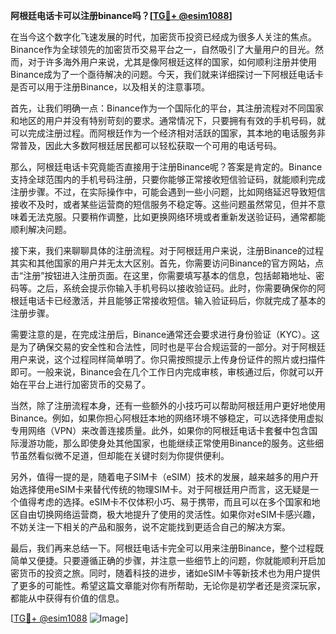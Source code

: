 **阿根廷电话卡可以注册binance吗？[[TG💪+ @esim1088](https://t.me/s/esim1088)]**

在当今这个数字化飞速发展的时代，加密货币投资已经成为很多人关注的焦点。Binance作为全球领先的加密货币交易平台之一，自然吸引了大量用户的目光。然而，对于许多海外用户来说，尤其是像阿根廷这样的国家，如何顺利注册并使用Binance成为了一个亟待解决的问题。今天，我们就来详细探讨一下阿根廷电话卡是否可以用于注册Binance，以及相关的注意事项。

首先，让我们明确一点：Binance作为一个国际化的平台，其注册流程对不同国家和地区的用户并没有特别苛刻的要求。通常情况下，只要拥有有效的手机号码，就可以完成注册过程。而阿根廷作为一个经济相对活跃的国家，其本地的电话服务非常普及，因此大多数阿根廷居民都可以轻松获取一个可用的电话号码。

那么，阿根廷电话卡究竟能否直接用于注册Binance呢？答案是肯定的。Binance支持全球范围内的手机号码注册，只要你能够正常接收短信验证码，就能顺利完成注册步骤。不过，在实际操作中，可能会遇到一些小问题，比如网络延迟导致短信接收不及时，或者某些运营商的短信服务不稳定等。这些问题虽然常见，但并不意味着无法克服。只要稍作调整，比如更换网络环境或者重新发送验证码，通常都能顺利解决问题。

接下来，我们来聊聊具体的注册流程。对于阿根廷用户来说，注册Binance的过程其实和其他国家的用户并无太大区别。首先，你需要访问Binance的官方网站，点击“注册”按钮进入注册页面。在这里，你需要填写基本的信息，包括邮箱地址、密码等。之后，系统会提示你输入手机号码以接收验证码。此时，你需要确保你的阿根廷电话卡已经激活，并且能够正常接收短信。输入验证码后，你就完成了基本的注册步骤。

需要注意的是，在完成注册后，Binance通常还会要求进行身份验证（KYC）。这是为了确保交易的安全性和合法性，同时也是平台合规运营的一部分。对于阿根廷用户来说，这个过程同样简单明了。你只需按照提示上传身份证件的照片或扫描件即可。一般来说，Binance会在几个工作日内完成审核，审核通过后，你就可以开始在平台上进行加密货币的交易了。

当然，除了注册流程本身，还有一些额外的小技巧可以帮助阿根廷用户更好地使用Binance。例如，如果你担心阿根廷本地的网络环境不够稳定，可以选择使用虚拟专用网络（VPN）来改善连接质量。此外，如果你的阿根廷电话卡套餐中包含国际漫游功能，那么即使身处其他国家，也能继续正常使用Binance的服务。这些细节虽然看似微不足道，但却能在关键时刻为你提供便利。

另外，值得一提的是，随着电子SIM卡（eSIM）技术的发展，越来越多的用户开始选择使用eSIM卡来替代传统的物理SIM卡。对于阿根廷用户而言，这无疑是一个值得考虑的选择。eSIM卡不仅体积小巧、易于携带，而且可以在多个国家和地区自由切换网络运营商，极大地提升了使用的灵活性。如果你对eSIM卡感兴趣，不妨关注一下相关的产品和服务，说不定能找到更适合自己的解决方案。

最后，我们再来总结一下。阿根廷电话卡完全可以用来注册Binance，整个过程既简单又便捷。只要遵循正确的步骤，并注意一些细节上的问题，你就能顺利开启加密货币的投资之旅。同时，随着科技的进步，诸如eSIM卡等新技术也为用户提供了更多的可能性。希望这篇文章能对你有所帮助，无论你是初学者还是资深玩家，都能从中获得有价值的信息。

[[TG💪+ @esim1088](https://t.me/s/esim1088) ![Image](https://i.postimg.cc/4NQfJmqS/Snipaste-2025-05-13-00-14-12.png)]
